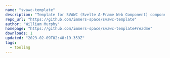 ```yaml
---
name: "svawc-template"
description: "Template for SVAWC (Svelte A-Frame Web Component) components."
repo_url: "https://github.com/immers-space/svawc-template"
author: "William Murphy"
homepage: "https://github.com/immers-space/svawc-template#readme"
downloads: 1
updated: "2023-02-09T02:48:19.359Z"
tags: 
  - tooling
---
```


